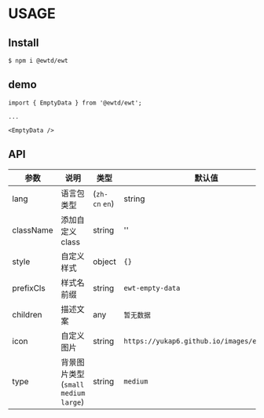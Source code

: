 # USAGE

## Install

```
$ npm i @ewtd/ewt
```

## demo

```
import { EmptyData } from '@ewtd/ewt';

...

<EmptyData />
```

## API

|参数|说明|类型|默认值|
|---|----|---|------|
|lang|语言包类型|(`zh-cn` `en`)|string|`zh-cn`|
|className|添加自定义class|string|''|
|style|自定义样式|object|`{}`|
|prefixCls|样式名前缀|string|`ewt-empty-data`|
|children|描述文案|any|`暂无数据`|
|icon|自定义图片|string|`https://yukap6.github.io/images/empty.png`|
|type|背景图片类型 (`small` `medium` `large`)|string|`medium`|

